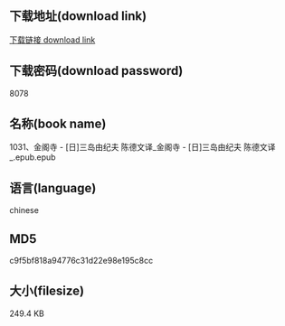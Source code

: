 ## 下载地址(download link)
[下载链接 download link](https://voluble-croquembouche-d321dc.netlify.app/?s=1031%E3%80%81%E9%87%91%E9%98%81%E5%AF%BA+-+%5B%E6%97%A5%5D%E4%B8%89%E5%B2%9B%E7%94%B1%E7%BA%AA%E5%A4%AB+%E9%99%88%E5%BE%B7%E6%96%87%E8%AF%91_%E9%87%91%E9%98%81%E5%AF%BA+-+%5B%E6%97%A5%5D%E4%B8%89%E5%B2%9B%E7%94%B1%E7%BA%AA%E5%A4%AB+%E9%99%88%E5%BE%B7%E6%96%87%E8%AF%91_.epub)

## 下载密码(download password)
8078

## 名称(book name)
1031、金阁寺 - [日]三岛由纪夫 陈德文译_金阁寺 - [日]三岛由纪夫 陈德文译_.epub.epub

## 语言(language)
chinese

## MD5
c9f5bf818a94776c31d22e98e195c8cc

## 大小(filesize)
249.4 KB
